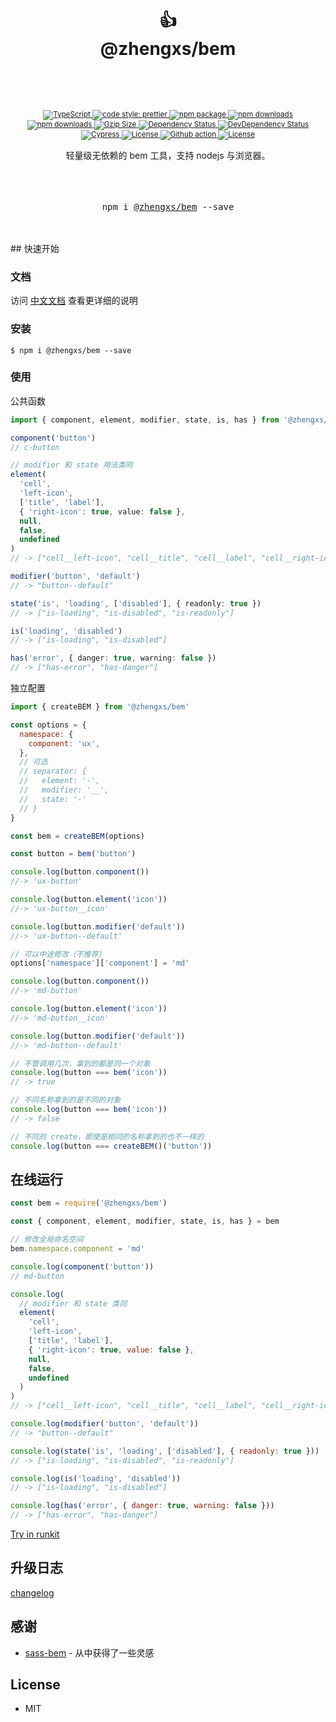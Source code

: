 <div align="center">
  <h1>
   <br/>
    <br/>
    👍
    <br />
    @zhengxs/bem
    <br />
    <br />
  </h1>
  <sup>
    <br />
    <br />
    <a href="https://www.typescriptlang.org">
      <img src="https://img.shields.io/badge/lang-typescript-informational?style=flat" alt="TypeScript" />
    </a>
    <a href="https://github.com/prettier/prettier">
      <img src="https://img.shields.io/badge/code_style-prettier-ff69b4.svg?style=flat-square" alt="code style: prettier" />
    </a>
    <a href="https://www.npmjs.com/package/@zhengxs/bem">
      <img src="https://img.shields.io/npm/v/@zhengxs/bem.svg" alt="npm package" />
    </a>
    <a href="https://www.npmjs.com/package/@zhengxs/bem">
      <img src="https://img.shields.io/npm/dt/@zhengxs/bem.svg" alt="npm downloads" />
    </a>
    <a href="https://www.npmjs.com/package/@zhengxs/bem">
      <img src="https://img.shields.io/npm/dm/@zhengxs/bem.svg" alt="npm downloads" />
    </a>
    <a href="https://unpkg.com/@zhengxs/bem/dist/bem.min.js">
      <img src="https://img.badgesize.io/https:/unpkg.com/@zhengxs/bem/dist/bem.min.js?compression=gzip&style=flat" alt="Gzip Size" />
    </a>
    <a href="https://david-dm.org/zhengxs2018/bem?type=dev">
      <img src="https://david-dm.org/zhengxs2018/bem.svg" alt="Dependency Status" />
    </a>
    <a href="https://david-dm.org/zhengxs2018/bem?type=dev">
      <img src="https://david-dm.org/zhengxs2018/bem/dev-status.svg" alt="DevDependency Status" />
    </a>
    <a href="https://dashboard.cypress.io/projects/pj64uz/runs">
      <img src="https://img.shields.io/endpoint?url=https://dashboard.cypress.io/badge/simple/pj64uz/main&style=flat&logo=cypress" alt="Cypress" />
    </a>
    <a href="https://codecov.io/gh/zhengxs2018/bem">
      <img src="https://codecov.io/gh/zhengxs2018/bem/branch/main/graph/badge.svg" alt="License" />
    </a>
    <a href="https://github.com/zhengxs2018/bem/actions/workflows/tests.yaml">
      <img src="https://github.com/zhengxs2018/bem/actions/workflows/tests.yaml/badge.svg" alt="Github action" />
    </a>
    <a href="https://circleci.com/gh/streamich/@zhengxs/bem">
      <img src="https://img.shields.io/npm/l/@zhengxs/bem.svg?style=flat-square" alt="License" />
    </a>
    <br />
    <br />
  </sup>
  <div>轻量级无依赖的 bem 工具，支持 nodejs 与浏览器。</div>
  <br />
  <br />
  <br />
  <pre>npm i <a href="https://www.npmjs.com/package/@zhengxs/bem">@zhengxs/bem</a> --save</pre>
  <br />
  <br />
</div>
## 快速开始

### 文档

访问 [中文文档](https://zhengxs2018.github.io/bem/) 查看更详细的说明

### 安装

```shell
$ npm i @zhengxs/bem --save
```

### 使用

公共函数

```ts
import { component, element, modifier, state, is, has } from '@zhengxs/bem'

component('button')
// c-button

// modifier 和 state 用法类同
element(
  'cell',
  'left-icon',
  ['title', 'label'],
  { 'right-icon': true, value: false },
  null,
  false,
  undefined
)
// -> ["cell__left-icon", "cell__title", "cell__label", "cell__right-icon"]

modifier('button', 'default')
// -> "button--default"

state('is', 'loading', ['disabled'], { readonly: true })
// -> ["is-loading", "is-disabled", "is-readonly"]

is('loading', 'disabled')
// -> ["is-loading", "is-disabled"]

has('error', { danger: true, warning: false })
// -> ["has-error", "has-danger"]
```

独立配置

```js
import { createBEM } from '@zhengxs/bem'

const options = {
  namespace: {
    component: 'ux',
  },
  // 可选
  // separator: {
  //   element: '-',
  //   modifier: '__',
  //   state: '-'
  // }
}

const bem = createBEM(options)

const button = bem('button')

console.log(button.component())
//-> 'ux-button'

console.log(button.element('icon'))
//-> 'ux-button__icon'

console.log(button.modifier('default'))
//-> 'ux-button--default'

// 可以中途修改（不推荐）
options['namespace']['component'] = 'md'

console.log(button.component())
//-> 'md-button'

console.log(button.element('icon'))
//-> 'md-button__icon'

console.log(button.modifier('default'))
//-> 'md-button--default'

// 不管调用几次，拿到的都是同一个对象
console.log(button === bem('icon'))
// -> true

// 不同名称拿到的是不同的对象
console.log(button === bem('icon'))
// -> false

// 不同的 create，即使是相同的名称拿到的也不一样的
console.log(button === createBEM()('button'))
```

## 在线运行

```js
const bem = require('@zhengxs/bem')

const { component, element, modifier, state, is, has } = bem

// 修改全局命名空间
bem.namespace.component = 'md'

console.log(component('button'))
// md-button

console.log(
  // modifier 和 state 类同
  element(
    'cell',
    'left-icon',
    ['title', 'label'],
    { 'right-icon': true, value: false },
    null,
    false,
    undefined
  )
)
// -> ["cell__left-icon", "cell__title", "cell__label", "cell__right-icon"]

console.log(modifier('button', 'default'))
// -> "button--default"

console.log(state('is', 'loading', ['disabled'], { readonly: true }))
// -> ["is-loading", "is-disabled", "is-readonly"]

console.log(is('loading', 'disabled'))
// -> ["is-loading", "is-disabled"]

console.log(has('error', { danger: true, warning: false }))
// -> ["has-error", "has-danger"]
```

[Try in runkit](https://npm.runkit.com/@zhengxs/bem)

## 升级日志

[changelog](./CHANGELOG.md)

## 感谢

- [sass-bem](https://github.com/zgabievi/sass-bem) - 从中获得了一些灵感

## License

- MIT
